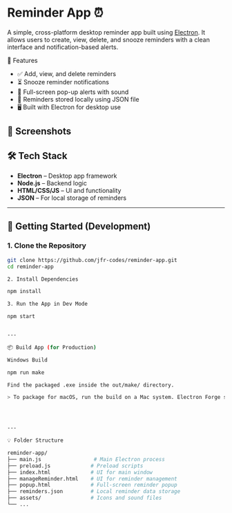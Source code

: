 # Reminder App ⏰

A simple, cross-platform desktop reminder app built using [Electron](https://www.electronjs.org/). 
It allows users to create, view, delete, and snooze reminders with a clean interface and notification-based alerts.

🧠 Features

- ✅ Add, view, and delete reminders
- ⏳ Snooze reminder notifications
- 🔔 Full-screen pop-up alerts with sound
- 💾 Reminders stored locally using JSON file
- 🖥 Built with Electron for desktop use

📸 Screenshots
---

🛠 Tech Stack
---

- **Electron** – Desktop app framework
- **Node.js** – Backend logic
- **HTML/CSS/JS** – UI and functionality
- **JSON** – For local storage of reminders

---

## 🚀 Getting Started (Development)

### 1. Clone the Repository

```bash
git clone https://github.com/jfr-codes/reminder-app.git
cd reminder-app

2. Install Dependencies

npm install

3. Run the App in Dev Mode

npm start


---

📦 Build App (for Production)

Windows Build

npm run make

Find the packaged .exe inside the out/make/ directory.

> To package for macOS, run the build on a Mac system. Electron Forge supports mac builds only from macOS.




---

💡 Folder Structure

reminder-app/
├── main.js                 # Main Electron process
├── preload.js             # Preload scripts
├── index.html             # UI for main window
├── manageReminder.html    # UI for reminder management
├── popup.html             # Full-screen reminder popup
├── reminders.json         # Local reminder data storage
├── assets/                # Icons and sound files
└── ...
